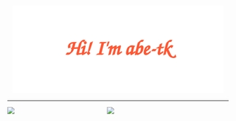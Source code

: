<p align="center">
  <img src="assets/gh-readme-header.svg" />
</p>

* * *

<picture>
    <source media="(prefers-color-scheme: dark)" srcset="https://github-readme-stats.vercel.app/api?username=abe-tk&theme=dark&show_icons=true">
    <img align="left" width="45%" src="https://github-readme-stats.vercel.app/api?username=abe-tk&show_icons=true">
</picture>

<picture>
    <source media="(prefers-color-scheme: dark)" srcset="https://github-readme-stats.vercel.app/api/top-langs/?username=abe-tk&theme=dark&layout=compact">
    <img align="left" width="45%" src="https://github-readme-stats.vercel.app/api/top-langs/?username=abe-tk&layout=compact">
</picture>

